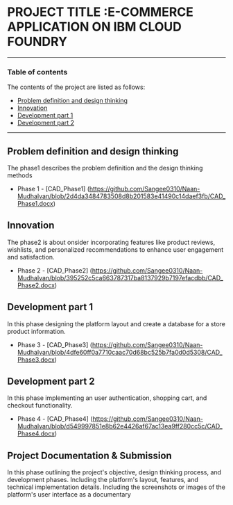 # PROJECT TITLE :E-COMMERCE APPLICATION ON IBM CLOUD FOUNDRY

---

### Table of contents
The contents of the project are listed as follows:

- [Problem definition and design thinking](#problem-definition-and-design-thinking)
- [Innovation](#innovation)
- [Development part 1](#development-part-1)
- [Development part 2](#development-part-2)

---

## Problem definition and design thinking
The phase1 describes the problem definition and the design thinking methods
- Phase 1 - [CAD_Phase1]
(https://github.com/Sangee0310/Naan-Mudhalvan/blob/2d4da3484783508d8b201583e41490c14daef3fb/CAD_Phase1.docx) 


## Innovation
The phase2 is about onsider incorporating features like product reviews, wishlists, and personalized recommendations to enhance user engagement and satisfaction.
- Phase 2 - [CAD_Phase2]
(https://github.com/Sangee0310/Naan-Mudhalvan/blob/395252c5ca663787317ba8137929b7197efacdbb/CAD_Phase2.docx) 


## Development part 1
In this phase designing the platform layout and create a database for a store product information. 
- Phase 3 - [CAD_Phase3]
(https://github.com/Sangee0310/Naan-Mudhalvan/blob/4dfe60ff0a7710caac70d68bc525b7fa0d0d5308/CAD_Phase3.docx) 

## Development part 2
In this phase implementing an user authentication, shopping cart, and checkout functionality. 
- Phase 4 - [CAD_Phase4]
(https://github.com/Sangee0310/Naan-Mudhalvan/blob/d549997851e8b62e4426af67ac13ea9ff280cc5c/CAD_Phase4.docx) 
  
## Project Documentation & Submission  
In this phase outlining the project's objective, design thinking process, and development phases.
Including the platform's layout, features, and technical implementation details.
Including the screenshots or images of the platform's user interface as a documentary
